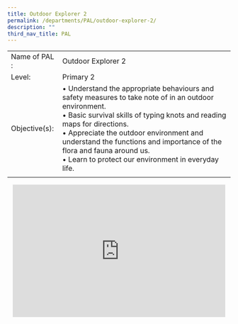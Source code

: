 ```yaml
---
title: Outdoor Explorer 2
permalink: /departments/PAL/outdoor-explorer-2/
description: ""
third_nav_title: PAL
---
```

<!--### Outdoor Explorer 2-->

|  |  |
|---|---|
| Name of PAL : | Outdoor Explorer 2 |
| Level: | Primary 2 |
| Objective(s): | • Understand the appropriate behaviours and safety measures to take note of in an outdoor environment.<br>• Basic survival skills of typing knots and reading maps for directions.<br>• Appreciate the outdoor environment and understand the functions and importance of the flora and fauna around us.<br>• Learn to protect our environment in everyday life. |
|  |  |

<p align="center"><iframe allowfullscreen="true" height="299" width="480" frameborder="0" src="https://docs.google.com/presentation/d/e/2PACX-1vTa4GAS_GzmERgZGVYEJEfboZr1lK4Xhe9xFJxdqjYgO5u48i2TPf2k4N924c954HxJPRjA3lROtP23/embed?start=false&amp;loop=false&amp;delayms=5000"></iframe></p>